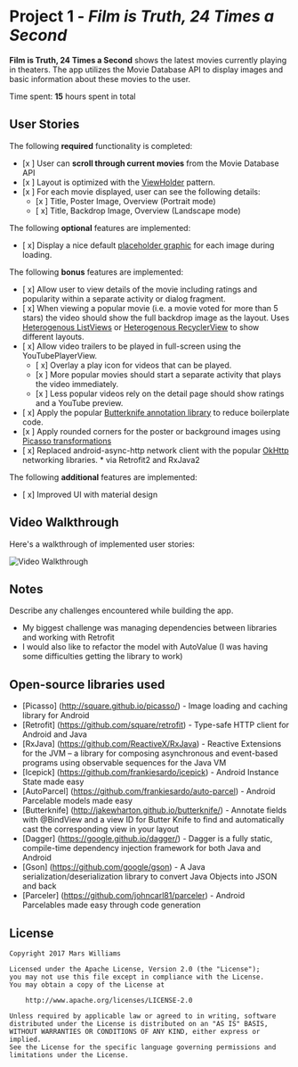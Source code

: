 # Project 1 - *Film is Truth, 24 Times a Second*

**Film is Truth, 24 Times a Second** shows the latest movies currently playing in theaters. The app utilizes the Movie Database API to display images and basic information about these movies to the user.

Time spent: **15** hours spent in total

## User Stories

The following **required** functionality is completed:

* [x ] User can **scroll through current movies** from the Movie Database API
* [x ] Layout is optimized with the [ViewHolder](http://guides.codepath.com/android/Using-an-ArrayAdapter-with-ListView#improving-performance-with-the-viewholder-pattern) pattern.
* [x ] For each movie displayed, user can see the following details:
  * [x ] Title, Poster Image, Overview (Portrait mode)
  * [ x] Title, Backdrop Image, Overview (Landscape mode)

The following **optional** features are implemented:

* [ x] Display a nice default [placeholder graphic](http://guides.codepath.com/android/Displaying-Images-with-the-Picasso-Library#configuring-picasso) for each image during loading.

The following **bonus** features are implemented:

* [ x] Allow user to view details of the movie including ratings and popularity within a separate activity or dialog fragment.
* [ x] When viewing a popular movie (i.e. a movie voted for more than 5 stars) the video should show the full backdrop image as the layout.  Uses [Heterogenous ListViews](http://guides.codepath.com/android/Implementing-a-Heterogenous-ListView) or [Heterogenous RecyclerView](http://guides.codepath.com/android/Heterogenous-Layouts-inside-RecyclerView) to show different layouts.
* [ x] Allow video trailers to be played in full-screen using the YouTubePlayerView.
    * [ x] Overlay a play icon for videos that can be played.
    * [x ] More popular movies should start a separate activity that plays the video immediately.
    * [x ] Less popular videos rely on the detail page should show ratings and a YouTube preview.
* [ x] Apply the popular [Butterknife annotation library](http://guides.codepath.com/android/Reducing-View-Boilerplate-with-Butterknife) to reduce boilerplate code.
* [x ] Apply rounded corners for the poster or background images using [Picasso transformations](https://guides.codepath.com/android/Displaying-Images-with-the-Picasso-Library#other-transformations)
* [ x] Replaced android-async-http network client with the popular [OkHttp](http://guides.codepath.com/android/Using-OkHttp) networking libraries.
        * via Retrofit2 and RxJava2

The following **additional** features are implemented:

* [ x] Improved UI with material design

## Video Walkthrough

Here's a walkthrough of implemented user stories:

<img src='https://thumbs.gfycat.com/IdealisticFixedHousefly-size_restricted.gif' title='Video Walkthrough' width='' alt='Video Walkthrough' />

## Notes

Describe any challenges encountered while building the app.
- My biggest challenge was managing dependencies between libraries and working with Retrofit
- I would also like to refactor the model with AutoValue (I was having some difficulties getting the library to work)

## Open-source libraries used

- [Picasso] (http://square.github.io/picasso/) - Image loading and caching library for Android
- [Retrofit] (https://github.com/square/retrofit) - Type-safe HTTP client for Android and Java
- [RxJava] (https://github.com/ReactiveX/RxJava) - Reactive Extensions for the JVM – a library for composing asynchronous and event-based programs using observable sequences for the Java VM
- [Icepick] (https://github.com/frankiesardo/icepick) - Android Instance State made easy
- [AutoParcel] (https://github.com/frankiesardo/auto-parcel) - Android Parcelable models made easy
- [Butterknife] (http://jakewharton.github.io/butterknife/) - Annotate fields with @BindView and a view ID for Butter Knife to find and automatically cast the corresponding view in your layout
- [Dagger] (https://google.github.io/dagger/) - Dagger is a fully static, compile-time dependency injection framework for both Java and Android
- [Gson] (https://github.com/google/gson) - A Java serialization/deserialization library to convert Java Objects into JSON and back
- [Parceler] (https://github.com/johncarl81/parceler) - Android Parcelables made easy through code generation

## License

    Copyright 2017 Mars Williams

    Licensed under the Apache License, Version 2.0 (the "License");
    you may not use this file except in compliance with the License.
    You may obtain a copy of the License at

        http://www.apache.org/licenses/LICENSE-2.0

    Unless required by applicable law or agreed to in writing, software
    distributed under the License is distributed on an "AS IS" BASIS,
    WITHOUT WARRANTIES OR CONDITIONS OF ANY KIND, either express or implied.
    See the License for the specific language governing permissions and
    limitations under the License.